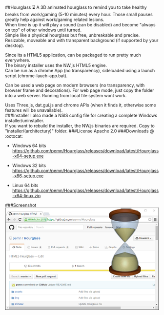 ##Hourglass :hourglass:
A 3D animated hourglass to remind you to take healthy breaks from work/gaming (5-10 minutes) every hour. Those small pauses greatly help against work/gaming related lesions.  
When time is up it will play a sound (can be disabled) and become "always on top" of other windows until turned.  
Simple like a physical hourglass but free, unbreakable and precise.  
Resizable, moveable and with transparent background (if supported by your desktop).  
  
Since its a HTML5 application, can be packaged to run pretty much everywhere.  
The binary installer uses the NW.js HTML5 engine.  
Can be run as a chrome App (no transparency), sideloaded using a launch script (chrome-lauch-app.bat).  
  
Can be used a web page on modern browsers (no transparency, with browser frame and decorations). For web page mode, just copy the folder into a web server. Running from local file system wont work.  
  
Uses Three.js, dat.gui.js and chrome APIs (when it finds it, otherwise some features will be unavailable).  
###Installer
I also made a NSIS config file for creating a complete Windows installer/uninstaller.  
If you want to rebuild the installer, the NW.js binaries are required. Copy to "installer/(architectury)" folder.
###License
Apache 2.0
###Downloads @ :octocat:  
- Windows 64 bits
https://github.com/pemn/Hourglass/releases/download/latest/Hourglass-x64-setup.exe

- Windows 32 bits
https://github.com/pemn/Hourglass/releases/download/latest/Hourglass-x86-setup.exe

- Linux 64 bits 
https://github.com/pemn/Hourglass/releases/download/latest/Hourglass-x64-linux.zip

###Screenshot
![screenshot](https://github.com/pemn/Hourglass/blob/master/assets/screenshot.png)
